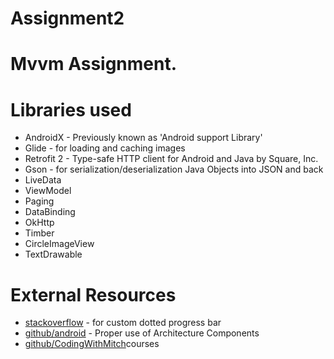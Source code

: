 # Assignment2
# Mvvm Assignment.

# Libraries used
* AndroidX - Previously known as 'Android support Library'
* Glide - for loading and caching images
* Retrofit 2 - Type-safe HTTP client for Android and Java by Square, Inc.
* Gson - for serialization/deserialization Java Objects into JSON and back
* LiveData
* ViewModel
* Paging
* DataBinding
* OkHttp
* Timber
* CircleImageView
* TextDrawable

# External Resources 
* <a href="https://stackoverflow.com/questions/37741872/how-to-make-custom-dotted-progress-bar-in-android">stackoverflow</a> - for custom dotted progress bar
* <a href="https://github.com/android/architecture-components-samples">github/android</a> - Proper use of Architecture Components
* <a href="https://codingwithmitch.com/courses/">github/CodingWithMitch</a>courses
